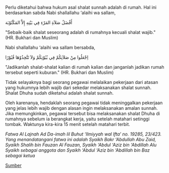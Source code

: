 Perlu diketahui bahwa hukum asal shalat sunnah adalah di rumah. Hal ini berdasarkan sabda Nabi shallallahu ‘alaihi wa sallam,

أَفْضَلُ صَلاَةِ المَرْءِ فِي بَيْتِهِ إِلاَّ المَكْتُوْبَة

"Sebaik-baik shalat seseorang adalah di rumahnya kecuali shalat wajib." (HR. Bukhari dan Muslim)

Nabi shallallahu ‘alaihi wa sallam bersabda,

اِجْعَلُوا مِنْ صَلاَتِكُمْ فِي بُيُوْتِكُمْ وَلاَ تَتَّخِذُوْهَا قُبُوْرًا

"Jadikanlah shalat-shalat kalian di rumah kalian dan janganlah jadikan rumah tersebut seperti kuburan." (HR. Bukhari dan Muslim)

Tidak selayaknya bagi seorang pegawai melalaikan pekerjaan dari atasan yang hukumnya lebih wajib dari sekedar melaksanakan shalat sunnah.
Shalat Dhuha sudah diketahui adalah shalat sunnah.

Oleh karenanya, hendaklah seorang pegawai tidak meninggalkan pekerjaan yang jelas lebih wajib
dengan alasan ingin melaksanakan amalan sunnah. Jika memungkinkan, pegawai tersebut bisa melaksanakan shalat Dhuha di rumahnya sebelum ia berangkat kerja, yaitu setelah matahari setinggi tombak. Waktunya kira-kira 15 menit setelah matahari terbit.

_Fatwa Al Lajnah Ad Da-imah lil Buhut ‘Ilmiyyah wal Ifta’ no. 19285, 23/423. Yang menandatangani fatwa ini adalah
Syaikh Bakr ‘Abdullah Abu Zaid, Syaikh Shalih bin Fauzan Al Fauzan, Syaikh ‘Abdul ‘Aziz bin ‘Abdillah Alu Syaikh
sebagai anggota dan Syaikh ‘Abdul ‘Aziz bin ‘Abdillah bin Baz sebagai ketua_

[Sumber][rumaysho]

[rumaysho]: https://rumaysho.com/1018-bolehkah-melaksanakan-shalat-dhuha-di-saat-jam-kerja-kantor.html
